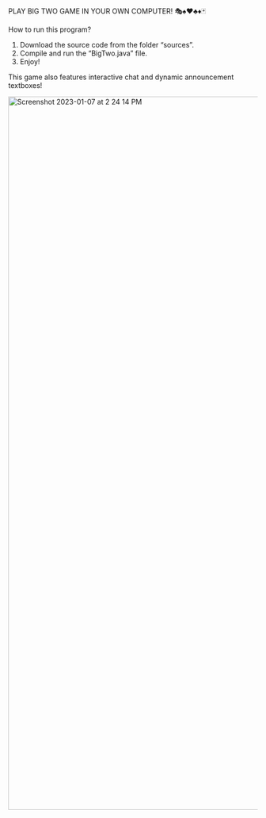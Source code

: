 PLAY BIG TWO GAME IN YOUR OWN COMPUTER! 🎭♠️♥️♣️♦️🃏

How to run this program?
1. Download the source code from the folder “sources”. 
2. Compile and run the “BigTwo.java” file.
3. Enjoy!

This game also features interactive chat and dynamic announcement textboxes!

<img width="1440" alt="Screenshot 2023-01-07 at 2 24 14 PM" src="https://user-images.githubusercontent.com/98953339/211139232-d2987b1b-4a09-4c1a-9c85-8033863b4998.png">
